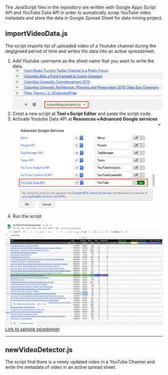 <p> The JavaScript files in the repository are written with Google Apps Script API and YouTube Data API in order to aumatically scrap YouTube video metadata and store the data in Google Spread Sheet for data mining project.</p>

<h2>importVideoData.js</h2>
<p>The script imports list of uploaded video of a Youtube channel during the degignaed period of time 
and writes the data into an active spreadsheet.</p>

1. Add Youtube username as the sheet name that you want to write the data.
![](images/Username.png)
2. Creat a new script at **Tool->Script Editor** and paste the script code.
3. Activate Youtube Data API at **Resources->Advanced Google services**
![](images/youtubedataApi.png)
4. Run the script

![](images/UploadedVideoSS.png)
<a href="https://docs.google.com/spreadsheets/d/1G987QElFnEt3IbYIj_c3mqp-Bm9JrMBhw39osV0fqEQ/edit?usp=sharing">Link to sample spredsheet</a>
<hr>

<h2>newVideoDetector.js</h2>
<p>The script find there is a newly updated video in a YouTube Channel and write the metadata of video in an active spread sheet.

